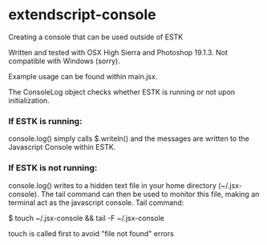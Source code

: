 # extendscript-console
Creating a console that can be used outside of ESTK

Written and tested with OSX High Sierra and Photoshop 19.1.3. Not compatible with Windows (sorry).

Example usage can be found within main.jsx.

The ConsoleLog object checks whether ESTK is running or not upon initialization.

### If ESTK is running:

  console.log() simply calls $.writeln() and the messages are written to the Javascript Console within ESTK.

### If ESTK is not running:

  console.log() writes to a hidden text file in your home directory (~/.jsx-console). The tail command can then be used to monitor this file, making an terminal act as the javascript console. Tail command:

  $ touch ~/.jsx-console && tail -F ~/.jsx-console

  touch is called first to avoid "file not found" errors
